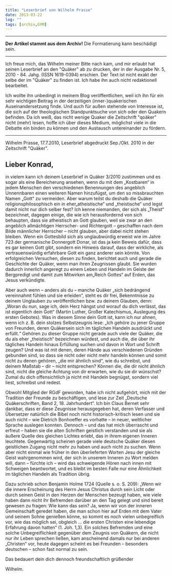 ```yaml
---
title: "Leserbrief von Wilhelm Prasse"
date: 2013-03-22
log: ""
tags: [archiv,GYM]
---
```

<hr><b>Der Artikel stammt aus dem Archiv!</b> Die Formatierung kann beschädigt sein.<hr>

Ich freue mich, das Wilhelm meiner Bitte nach kam, und mir erlaubt hat seinen Leserbrief an den "Quäker" ab zu drucken, der in der Ausgabe Nr. 5, 2010 - 84. Jahg. (ISSN 1619-0394) erschien. Der Text ist nicht exakt der selbe der im "Quäker" zu finden ist. Ich habe ihn auch nicht redaktionell bearbeitet. 

Ich wollte ihn unbedingt in meinem Blog  veröffentlichen, weil ich ihn für ein sehr wichtigen Beitrag in der derzeitigen (inner-)quakerischen Auseinandersetzung finde. Und auch für außen stehende von Interesse ist, die sich auf der theologischen Standpunktsuche von sich oder den Quakern befinden. Da ich weiß, das nicht wenige Quaker die Zeitschrift "qoäker" nicht (mehr) lesen, hoffe ich über dieses Medium, möglichst viele in die Debatte ein binden zu können und den Austausch untereinander zu fördern. 

<hr />
Wilhelm Prasse, 17.7.2010, Leserbrief abgedruckt Sep./Okt. 2010 in der Zeitschrift "Quäker".

<h2>Lieber Konrad,</h2>

in vielem kann ich deinem Leserbrief in Quäker 3/2010 zustimmen und es sogar als eine Bereicherung ansehen, wenn du mit dem „Kostbaren“ in jedem Menschen den verschiedenen Benennungen des angeblich Unnennbaren einen weiteren Namen hinzufügst, um den so missbrauchten Namen „Gott“ zu vermeiden. Aber warum teilst du deshalb die Quäker religionsphilosophisch ein in eher„atheistische“ und „theistische“ und legst damit nicht nur dich selber fest? Ich kenne niemanden, der sich als „Theist“ bezeichnet, dagegen einige, die wie ich herausfordernd von sich behaupten, dass sie atheistisch an Gott glauben, weil sie zwar an den angeblich allmächtigen Herrscher- und Richtergott – geschaffen nach dem Bilde männlicher Herrscher – nicht glauben, aber dabei nicht stehen bleiben. Wenn ein Gottesbild sich als unglaubwürdig erweist wie im Jahre 723 der germanische Donnergott Donar, ist das ja kein Beweis dafür, dass es gar keinen Gott gibt, sondern ein Hinweis darauf, dass der wirkliche, als vertrauenswürdig erfahrbare Gott ein ganz anderer sein könnte. Von erfolgreichen Versuchen, diesen zu finden, berichtet auch und gerade die Geschichte der Quäker, wenn man ihren Zeugnissen glaubt. Sie wurden dadurch innerlich angeregt zu einem Leben und Handeln im Geiste der Bergpredigt und damit zum Mitwirken am„Reich Gottes“ auf Erden, das Jesus verkündigte. 

Aber auch wenn – anders als du – manche Quäker „sich bedrängend vereinnahmt fühlen und sie erleiden“, steht es dir frei, Bekenntnisse zu deinem Unglauben zu veröffentlichen bzw. zu deinem Glauben, denn: „Woran du nun, sage ich, dein Herz hängst und worauf du dich verlässt, das ist eigentlich dein Gott“ (Martin Luther, Großer Katechismus, Auslegung des ersten Gebotes). Was in diesem Sinne dein Gott ist, kann ich nur ahnen, wenn ich z. B. dein stolzes Selbstzeugnis lese: „Ich gehöre zu jener Gruppe von Freunden, deren Quäkersein sich im täglichen Handeln ausdrückt und erfüllt.“ Gehören zu dieser Gruppe nicht gerade auch viele der Quäker, die du als eher „theistisch“ bezeichnen würdest, und auch die, die über ihr tägliches Handeln hinaus Erfüllung suchen und davon in Wort und Schrift zeugen? Und was ist mit denen, deren Hände aus verschiedenen Gründen gebunden sind, so dass sie nicht oder nicht mehr handeln können und somit nicht zu denen gehören, „die mir ähnlich sind“, wie du schreibst, und deinem Maßstab – dir – nicht entsprechen? Können die, die dir nicht ähnlich sind, nicht die gleiche Achtung von dir erwarten, wie du sie dir wünschst? Zumal du dich offensichtlich ja nicht mit Handeln begnügst, sondern viel liest, schreibst und redest.

Obwohl Mitglied der RGdF geworden, habe ich nicht aufgehört, mich mit der Tradition der Freunde zu beschäftigen, und lese zur Zeit „Deutsche Quäkerschriften, Band 2, 18. Jahrhundert“. Ich bin Claus Bernet sehr dankbar, dass er diese Zeugnisse herausgegeben hat, deren Verfasser und Übersetzer natürlich die Bibel noch nicht historisch-kritisch lesen und sie auch nicht – wie Dietrich Bonhoeffer es vorhatte – in neuer, weltlicher Sprache auslegen konnten. Dennoch – und das hat mich überrascht und erfreut – haben sie die alten Schriften geistlich verstanden und sie als äußere Quelle des gleichen Lichtes erlebt, das in ihrem eigenen Inneren leuchtete. Gegenwärtig scheinen gerade viele deutsche Quäker diesen geistlichen Zugang nicht mehr zu haben und auch nicht zu suchen. Wenn aber nicht einmal wie früher in den überlieferten Worten Jesu der gleiche Geist wahrgenommen wird, der sich in unserem Inneren zu Wort melden will, dann – fürchte ich – wird das schweigende Hören nach innen mit Schweigen beantwortet, und es bleibt im besten Falle nur eine Ähnlichkeit im täglichen Handeln als Tradition übrig.

Dazu schrieb schon Benjamin Holme 1724 (Quelle s. o. S. 209): „Wenn wir die innere Erscheinung des Herrn Jesus Christus durch sein Licht oder durch seinen Geist in den Herzen der Menschen bezeugt haben, wie viele haben dann nicht ihr Befremden darüber an den Tag gelegt und sind bereit gewesen zu fragen: Wie kann das sein? Ja, wenn wir von der inneren Gemeinschaft geredet haben, die man schon hier auf Erden mit dem Vater und seinem Sohne genießen könne, so kommt es noch vielen unbegreiflich vor, wie das möglich sei, obgleich ... die ersten Christen eine lebendige Erfahrung davon hatten“ (1. Joh. 1,3). Ein solches Befremden und eine solche Unbegreiflichkeit gegenüber dem Zeugnis von Quäkern, die nicht nur ihr Leben sprechen ließen, kam anscheinend damals nur bei anderen „Christen“ vor, heute dagegen scheint es bei Freunden – besonders deutschen – schon fast normal zu sein.

Das bedauert dein dich dennoch freundschaftlich grüßender

Wilhelm.

